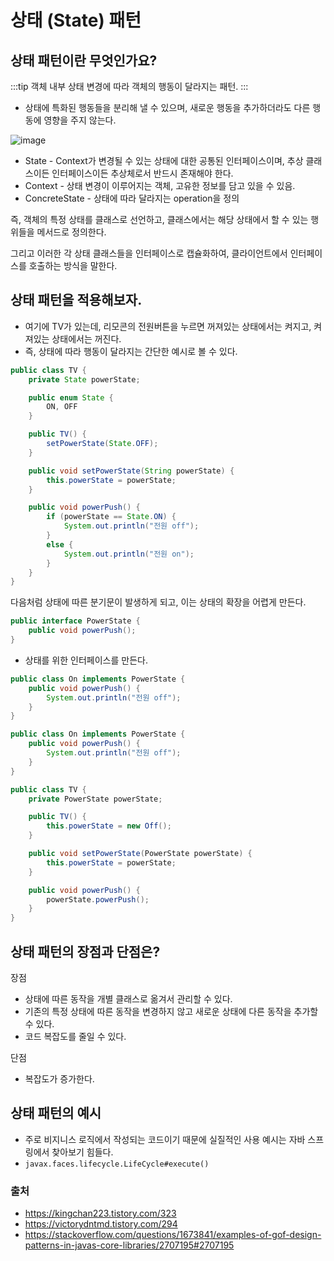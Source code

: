 # 상태 (State) 패턴

## 상태 패턴이란 무엇인가요?

:::tip
객체 내부 상태 변경에 따라 객체의 행동이 달라지는 패턴.
:::

- 상태에 특화된 행동들을 분리해 낼 수 있으며, 새로운 행동을 추가하더라도 다른 행동에 영향을 주지 않는다.

![image](https://user-images.githubusercontent.com/50647845/170900119-71de4c3f-cc39-4670-9f86-feeb3276fd47.png)

- State - Context가 변경될 수 있는 상태에 대한 공통된 인터페이스이며, 추상 클래스이든 인터페이스이든 추상체로서 반드시 존재해야 한다.
- Context - 상태 변경이 이루어지는 객체, 고유한 정보를 담고 있을 수 있음.
- ConcreteState - 상태에 따라 달라지는 operation을 정의

즉, 객체의 특정 상태를 클래스로 선언하고, 클래스에서는 해당 상태에서 할 수 있는 행위들을 메서드로 정의한다.

그리고 이러한 각 상태 클래스들을 인터페이스로 캡슐화하여, 클라이언트에서 인터페이스를 호출하는 방식을 말한다.

## 상태 패턴을 적용해보자.

- 여기에 TV가 있는데, 리모콘의 전원버튼을 누르면 꺼져있는 상태에서는 켜지고, 켜져있는 상태에서는 꺼진다.
- 즉, 상태에 따라 행동이 달라지는 간단한 예시로 볼 수 있다.

```java
public class TV {
    private State powerState;

    public enum State {
        ON, OFF
    }

    public TV() {
        setPowerState(State.OFF);
    }

    public void setPowerState(String powerState) {
        this.powerState = powerState;
    }

    public void powerPush() {
        if (powerState == State.ON) {
            System.out.println("전원 off");
        }
        else {
            System.out.println("전원 on");
        }
    }
}
```

다음처럼 상태에 따른 분기문이 발생하게 되고, 이는 상태의 확장을 어렵게 만든다.

```java
public interface PowerState {
    public void powerPush();
}
```

- 상태를 위한 인터페이스를 만든다.

```java
public class On implements PowerState {
    public void powerPush() {
        System.out.println("전원 off");
    }
}
```

```java
public class On implements PowerState {
    public void powerPush() {
        System.out.println("전원 off");
    }
}
```

```java
public class TV {
    private PowerState powerState;

    public TV() {
        this.powerState = new Off();
    }

    public void setPowerState(PowerState powerState) {
        this.powerState = powerState;
    }

    public void powerPush() {
        powerState.powerPush();
    }
}
```

## 상태 패턴의 장점과 단점은?

장점

- 상태에 따른 동작을 개별 클래스로 옮겨서 관리할 수 있다.
- 기존의 특정 상태에 따른 동작을 변경하지 않고 새로운 상태에 다른 동작을 추가할 수 있다.
- 코드 복잡도를 줄일 수 있다.

단점

- 복잡도가 증가한다.

## 상태 패턴의 예시

- 주로 비지니스 로직에서 작성되는 코드이기 때문에 실질적인 사용 예시는 자바 스프링에서 찾아보기 힘들다.
- `javax.faces.lifecycle.LifeCycle#execute()`

### 출처

- https://kingchan223.tistory.com/323
- https://victorydntmd.tistory.com/294
- https://stackoverflow.com/questions/1673841/examples-of-gof-design-patterns-in-javas-core-libraries/2707195#2707195